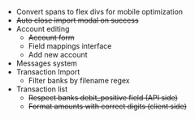 - Convert spans to flex divs for mobile optimization
- ~~Auto close import modal on success~~
- Account editing
    - ~~Account form~~
    - Field mappings interface
    - Add new account
- Messages system
- Transaction Import
    - Filter banks by filename regex
- Transaction list
    - ~~Respect banks debit_positive field (API side)~~
    - ~~Format amounts with correct digits (client side)~~


